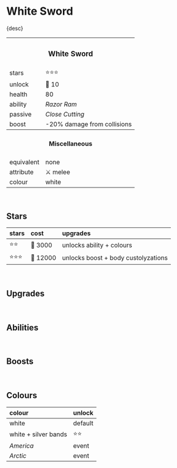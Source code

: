 # White Sword

{desc}


<table>
  <tr>
    <th colspan="2"> <h3> White Sword </h3> </th>
  </tr>
  <tr>
    <td> stars </td>
    <td> ⭐⭐⭐ </td>
  </tr>
  <tr>
    <td> unlock </td>
    <td> 🔹 10 </td>
  </tr>
  <tr>
    <td> health </td>
    <td> 80 </td>
  </tr>
  <tr>
    <td> ability </td>
    <td> <em> Razor Ram </em> </td>
  </tr>
  <tr>
    <td> passive </td>
    <td> <em> Close Cutting </em> </td>
  </tr>
  <tr>
    <td> boost </td>
    <td> -20% damage from collisions </td>
  </tr>
  <tr>
    <th colspan="2"> <h4> Miscellaneous </h4> </th>
  </tr>
  <tr>
    <td> equivalent </td>
    <td> none </td>
  </tr>
  <tr>
    <td> attribute </td>
    <td> ⚔️ melee </td>
  </tr>
  <tr>
    <td> colour </td>
    <td> white </td>
  </tr>
</table>

<br>

## Stars

| stars | cost | upgrades |
| :---- | :--- | :------- |
| ⭐⭐ | 🔸 3000 | unlocks ability + colours |
| ⭐⭐⭐ | 🔸 12000 | unlocks boost + body custolyzations |

<br>

## Upgrades

<br>

## Abilities

<br>

## Boosts

<br>

## Colours

| colour | unlock |
| :----- | :----- |
| white | default |
| white + silver bands | ⭐⭐ |
| *America* | event |
| *Arctic* | event |
